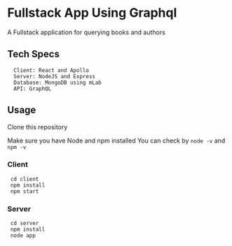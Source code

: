 # Fullstack App Using Graphql
A Fullstack application for querying books and authors

## Tech Specs
```
  Client: React and Apollo 
  Server: NodeJS and Express 
  Database: MongoDB using mLab 
  API: GraphQL 
 ```
 
 ## Usage
 Clone this repository
 
 Make sure you have Node and npm installed
 You can check by `node -v` and `npm -v`
 
 ### Client
 ```
  cd client
  npm install
  npm start
 ```
 
 ### Server
 ```
  cd server
  npm install
  node app
 ```
 
 
